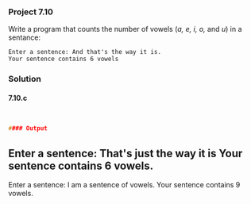 ### Project 7.10
Write a program that counts the number of vowels (*a, e, i, o,* and *u*) in a sentance:
```
Enter a sentence: And that's the way it is.
Your sentence contains 6 vowels
```
### Solution
#### 7.10.c
```c


#### Output
```
Enter a sentence: That's just the way it is
Your sentence contains 6 vowels.
---
Enter a sentence: I am a sentence of vowels.
Your sentence contains 9 vowels.
```
